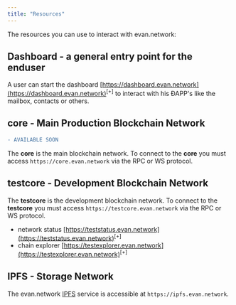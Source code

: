 ```yaml
---
title: "Resources"
---
```


The resources you can use to interact with evan.network:

## Dashboard - a general entry point for the enduser
A user can start the dashboard [https://dashboard.evan.network](https://dashboard.evan.network)<sup>[+]</sup> to interact with his ÐAPP's like the mailbox, contacts or others.

## core - Main Production Blockchain Network
```diff
- AVAILABLE SOON
```
The **core** is the main blockchain network. To connect to the **core** you must access `https://core.evan.network` via the RPC or WS protocol.

## testcore - Development Blockchain Network
The **testcore** is the development blockchain network. To connect to the **testcore** you must access `https://testcore.evan.network` via the RPC or WS protocol.
* network status [https://teststatus.evan.network](https://teststatus.evan.network)<sup>[+]</sup>
* chain explorer [https://testexplorer.evan.network](https://testexplorer.evan.network)<sup>[+]</sup>

## IPFS - Storage Network
The evan.network [IPFS](/dev/ipfs) service is accessible at `https://ipfs.evan.network`.
